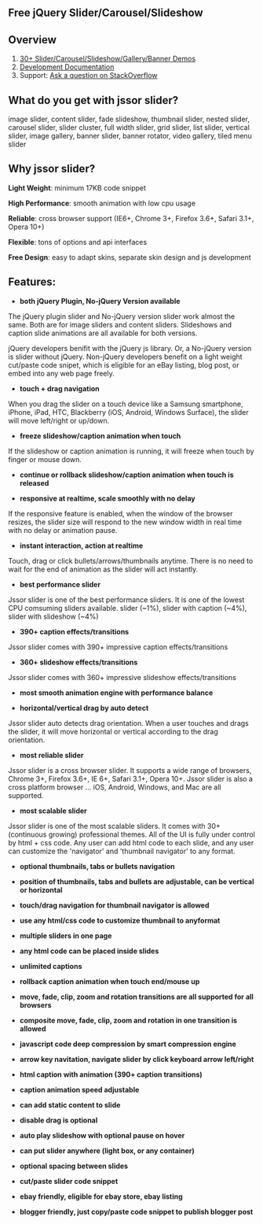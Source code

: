 Free jQuery Slider/Carousel/Slideshow
--------------------------------------

Overview
--------------------------------------

1. [30+ Slider/Carousel/Slideshow/Gallery/Banner Demos](http://www.jssor.com)
2. [Development Documentation](http://www.jssor.com/development/index.html)
3. Support: [Ask a question on StackOverflow](http://stackoverflow.com/search?tab=relevance&q=jssor)

What do you get with jssor slider?
--------------------------------------
image slider, content slider, fade slideshow, thumbnail slider, nested slider, carousel slider, slider cluster, full width slider, grid slider, list slider, vertical slider, image gallery, banner slider, banner rotator, video gallery, tiled menu slider

Why jssor slider?
--------------------------------------
**Light Weight**: minimum 17KB code snippet

**High Performance**: smooth animation with low cpu usage

**Reliable**: cross browser support (IE6+, Chrome 3+, Firefox 3.6+, Safari 3.1+, Opera 10+)

**Flexible**: tons of options and api interfaces

**Free Design**: easy to adapt skins, separate skin design and js development

Features:
--------------------------------------
- **both jQuery Plugin, No-jQuery Version available**

The jQuery plugin slider and No-jQuery version slider work almost the same. Both are for image sliders and content sliders. Slideshows and caption slide animations are all available for both versions.

jQuery developers benifit with the jQuery js library. Or, a No-jQuery version is slider without jQuery. Non-jQuery developers benefit on a light weight cut/paste code snipet, which is eligible for an eBay listing, blog post, or embed into any web page freely.

- **touch + drag navigation**

When you drag the slider on a touch device like a Samsung smartphone, iPhone, iPad, HTC, Blackberry (iOS, Android, Windows Surface), the slider will move left/right or up/down.

- **freeze slideshow/caption animation when touch**

If the slideshow or caption animation is running, it will freeze when touch by finger or mouse down.

- **continue or rollback slideshow/caption animation when touch is released**

- **responsive at realtime, scale smoothly with no delay**

If the responsive feature is enabled, when the window of the browser resizes, the slider size will respond to the new window width in real time with no delay or animation pause.

- **instant interaction, action at realtime**

Touch, drag or click bullets/arrows/thumbnails anytime. There is no need to wait for the end of animation as the slider will act instantly.

- **best performance slider**

Jssor slider is one of the best performance sliders. It is one of the lowest CPU comsuming sliders available. slider (~1%), slider with caption (~4%), slider with slideshow (~4%)

- **390+ caption effects/transitions**

Jssor slider comes with 390+ impressive caption effects/transitions

- **360+ slideshow effects/transitions**

Jssor slider comes with 360+ impressive slideshow effects/transitions

- **most smooth animation engine with performance balance**

- **horizontal/vertical drag by auto detect**

Jssor slider auto detects drag orientation. When a user touches and drags the slider, it will move horizontal or vertical according to the drag orientation.

- **most reliable slider**

Jssor slider is a cross browser slider. It supports a wide range of browsers, Chrome 3+, Firefox 3.6+, IE 6+, Safari 3.1+, Opera 10+. Jssor slider is also a cross platform browser ... iOS, Android, Windows, and Mac are all supported.

- **most scalable slider**

Jssor slider is one of the most scalable sliders. It comes with 30+ (continuous growing) professional themes. All of the UI is fully under control by html + css code. Any user can add html code to each slide, and any user can customize the 'navigator' and 'thumbnail navigator' to any format.

- **optional thumbnails, tabs or bullets navigation**

- **position of thumbnails, tabs and bullets are adjustable, can be vertical or horizontal**

- **touch/drag navigation for thumbnail navigator is allowed**

- **use any html/css code to customize thumbnail to anyformat**

- **multiple sliders in one page**

- **any html code can be placed inside slides**

- **unlimited captions**

- **rollback caption animation when touch end/mouse up**

- **move, fade, clip, zoom and rotation transitions are all supported for all browsers**

- **composite move, fade, clip, zoom and rotation in one transition is allowed**

- **javascript code deep compression by smart compression engine**

- **arrow key navitation, navigate slider by click keyboard arrow left/right**

- **html caption with animation (390+ caption transitions)**

- **caption animation speed adjustable**

- **can add static content to slide**

- **disable drag is optional**

- **auto play slideshow with optional pause on hover**

- **can put slider anywhere (light box, or any container)**

- **optional spacing between slides**

- **cut/paste slider code snippet**

- **ebay friendly, eligible for ebay store, ebay listing**

- **blogger friendly, just copy/paste code snippet to publish blogger post**
